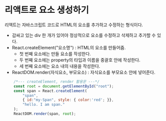 # 리액트로 요소 생성하기

<p>리액트는 자바스크립트 코드로 HTML의 요소를 추가하고 수정하는 형식이다.</p>

- 감싸고 있는 div 한 개가 있어야 정상적으로 요소를 수정하고 삭제하고 추가할 수 있다.
- React.createElement("요소명") : HTML의 요소를 만들어줌.
    - 첫 번째 요소에는 만들 요소를 작성한다.
    - 두 번째 요소에는 property의 타입과 이름을 중괄호 안에 작성한다.
    - 세 번째 요소에는 요소 내의 내용을 작성한다.
- ReactDOM.render(자식요소, 부모요소) : 자식요소를 부모요소 안에 넣어준다. 

```js
    /*--- createElement, render 활용문 ---*/
    const root = document.getElementById("root");
    const span = React.createElement(
        "span", 
        { id:"my-Span", style: { color:'red'; }}, 
        "hello. I am span."
    );
    ReactDOM.render(span, root);
```
